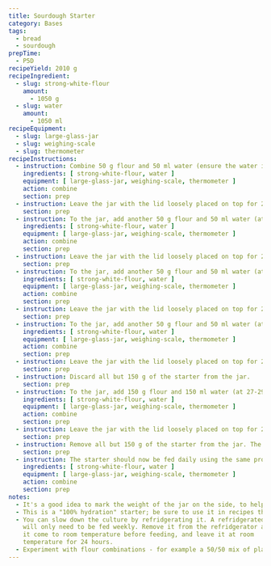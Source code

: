```yaml
---
title: Sourdough Starter
category: Bases
tags: 
  - bread
  - sourdough
prepTime:
  - P5D
recipeYield: 2010 g
recipeIngredient:
  - slug: strong-white-flour
    amount:
      - 1050 g
  - slug: water
    amount:
      - 1050 ml
recipeEquipment:
  - slug: large-glass-jar
  - slug: weighing-scale
  - slug: thermometer
recipeInstructions:
  - instruction: Combine 50 g flour and 50 ml water (ensure the water is 27-29ºC) in a glass jar, ensuring all flour is absorbed by the water.
    ingredients: [ strong-white-flour, water ]
    equipment: [ large-glass-jar, weighing-scale, thermometer ]
    action: combine
    section: prep
  - instruction: Leave the jar with the lid loosely placed on top for 24 hours.
    section: prep
  - instruction: To the jar, add another 50 g flour and 50 ml water (at 27-29ºC), and ensure it is fully combined with the existing 100g starter.
    ingredients: [ strong-white-flour, water ]
    equipment: [ large-glass-jar, weighing-scale, thermometer ]
    action: combine
    section: prep
  - instruction: Leave the jar with the lid loosely placed on top for 24 hours.
    section: prep
  - instruction: To the jar, add another 50 g flour and 50 ml water (at 27-29ºC), and ensure it is fully combined with the existing 100g starter.
    ingredients: [ strong-white-flour, water ]
    equipment: [ large-glass-jar, weighing-scale, thermometer ]
    action: combine
    section: prep
  - instruction: Leave the jar with the lid loosely placed on top for 24 hours.
    section: prep
  - instruction: To the jar, add another 50 g flour and 50 ml water (at 27-29ºC), and ensure it is fully combined with the existing 200g starter.
    ingredients: [ strong-white-flour, water ]
    equipment: [ large-glass-jar, weighing-scale, thermometer ]
    action: combine
    section: prep
  - instruction: Leave the jar with the lid loosely placed on top for 24 hours.
    section: prep
  - instruction: Discard all but 150 g of the starter from the jar.
    section: prep
  - instruction: To the jar, add 150 g flour and 150 ml water (at 27-29ºC), combining it with the 150 g starter remaining in the jar.
    ingredients: [ strong-white-flour, water ]
    equipment: [ large-glass-jar, weighing-scale, thermometer ]
    action: combine
    section: prep
  - instruction: Leave the jar with the lid loosely placed on top for 24 hours.
    section: prep
  - instruction: Remove all but 150 g of the starter from the jar. The excess is now mature enough to be used in baking.
    section: prep
  - instruction: The starter should now be fed daily using the same process of 150g starter, 150g flour and 150g water.
    ingredients: [ strong-white-flour, water ]
    equipment: [ large-glass-jar, weighing-scale, thermometer ]
    action: combine
    section: prep
notes:
  - It's a good idea to mark the weight of the jar on the side, to help when discarding excess starter.
  - This is a "100% hydration" starter; be sure to use it in recipes that call for a 100% starter.
  - You can slow down the culture by refridgerating it. A refridgerated starter
    will only need to be fed weekly. Remove it from the refridgerator and let
    it come to room temperature before feeding, and leave it at room
    temperature for 24 hours.
  - Experiment with flour combinations - for example a 50/50 mix of plain/rye flour works well.
---
```

